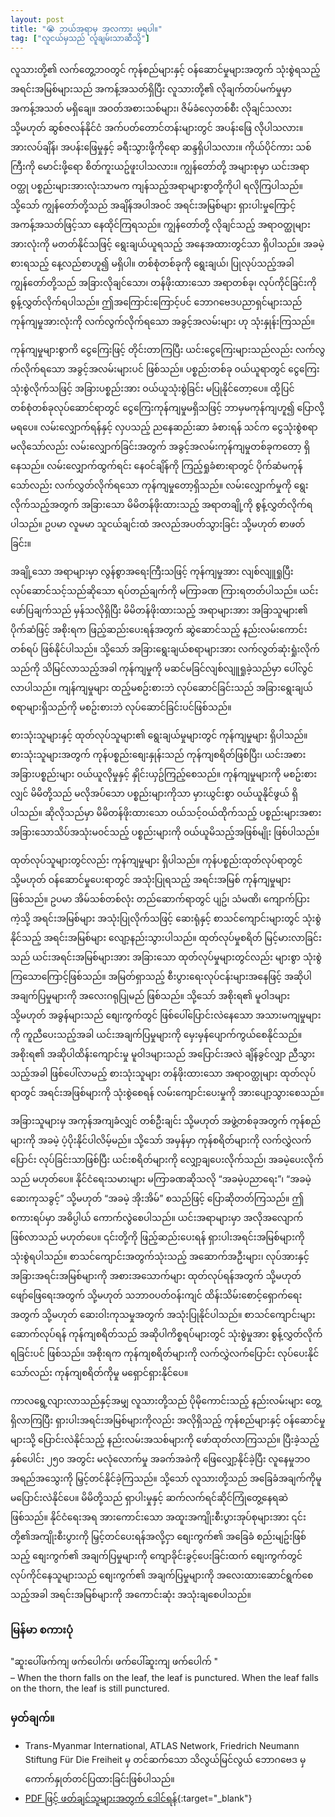 ```yaml
---
layout: post
title: "😭 ဘယ်အရာမှ အလကား မရပါ။"
tag: ["လူငယ်မှသည် လူချမ်းသာဆီသို့"]
---
```


လူသားတို့၏ လက်တွေ့ဘဝတွင် ကုန်စည်များနှင့် ဝန်ဆောင်မှုများအတွက် သုံးစွဲရသည့် အရင်းအမြစ်များသည် အကန့်အသတ်ရှိပြီး လူသားတို့၏ လိုချက်တပ်မက်မှုမှာ အကန့်အသတ် မရှိချေ။ အဝတ်အစားသစ်များ၊ ဇိမ်ခံလှေတစ်စီး လိုချင်သလား သို့မဟုတ် ဆွစ်ဇလန်နိုင်ငံ အက်ပတ်တောင်တန်းများတွင် အပန်းဖြေ လိုပါသလား။ အားလပ်ချိန်၊ အပန်းဖြေမှုနှင့် ခရီးသွားဖို့ကိုရော ဆန္ဒရှိပါသလား။ ကိုယ်ပိုင်ကား သစ်ကြီးကို မောင်းဖို့ရော စိတ်ကူးယဥ်ဖူးပါသလား။ ကျွန်တော်တို့ အများစုမှာ ယင်းအရာဝတ္ထု ပစ္စည်းများအားလုံးသာမက ကျန်သည့်အရာများစွာတို့ကိုပါ ရလိုကြပါသည်။ သို့သော် ကျွန်တော်တို့သည် အချိန်အပါအဝင် အရင်းအမြစ်များ ရှားပါးမှုကြောင့် အကန့်အသတ်ဖြင့်သာ နေထိုင်ကြရသည်။
ကျွန်တော်တို့ လိုချင်သည့် အရာဝတ္ထုများ အားလုံးကို မတတ်နိုင်သဖြင့် ရွေးချယ်ယူရသည့် အနေအထားတွင်သာ ရှိပါသည်။ အခမဲ့စားရသည့် နေ့လည်စာဟူ၍ မရှိပါ။ တစ်စုံတစ်ခုကို ရွေးချယ်၊ ပြုလုပ်သည့်အခါ ကျွန်တော်တို့သည် အခြားလိုချင်သော၊ တန်ဖိုးထားသော အရာတစ်ခု၊ လုပ်ကိုင်ခြင်းကို စွန့်လွှတ်လိုက်ရပါသည်။ ဤအကြောင်းကြောင့်ပင် ဘောဂဗေဒပညာရှင်များသည် ကုန်ကျမှုအားလုံးကို လက်လွက်လိုက်ရသော အခွင့်အလမ်းများ ဟု သုံးနှုန်းကြသည်။
<!-- more -->

ကုန်ကျမှုများစွာကိ ငွေကြေးဖြင့် တိုင်းတာကြပြီး ယင်းငွေကြေးများသည်လည်း လက်လွက်လိုက်ရသော အခွင့်အလမ်းများပင် ဖြစ်သည်။ ပစ္စည်းတစ်ခု ဝယ်ယူရာတွင် ငွေကြေးသုံးစွဲလိုက်သဖြင့် အခြားပစ္စည်းအား ဝယ်ယူသုံးစွဲခြင်း မပြုနိုင်တော့ပေ။ ထို့ပြင် တစ်စုံတစ်ခုလုပ်ဆောင်ရာတွင် ငွေကြေးကုန်ကျမှုမရှိသဖြင့် ဘာမှမကုန်ကျဟူ၍ ပြောလို့မရပေ။ လမ်းလျှောက်ရန်နှင့် လှပသည့် ညနေဆည်းဆာ ခံစားရန် သင်က ငွေသုံးစွဲစရာ မလိုသော်လည်း လမ်းလျှောက်ခြင်းအတွက် အခွင့်အလမ်းကုန်ကျမှုတစ်ခုကတော့ ရှိနေသည်။ လမ်းလျှောက်ထွက်ရင်း နေဝင်ချိန်ကို ကြည့်ရှုခံစားရာတွင် ပိုက်ဆံမကုန်သော်လည်း လက်လွှတ်လိုက်ရသော ကုန်ကျမှုတော့ရှိသည်။ လမ်းလျှောက်မှုကို ရွေးလိုက်သည့်အတွက် အခြားသော မိမိတန်ဖိုးထားသည့် အရာတချို့ကို စွန့်လွှတ်လိုက်ရပါသည်။ ဥပမာ လူမမာ သူငယ်ချင်းထံ အလည်အပတ်သွားခြင်း သို့မဟုတ် စာဖတ်ခြင်း။

အချို့သော အရာများမှာ လွန်စွာအရေးကြီးသဖြင့် ကုန်ကျမှုအား လျစ်လျူရှုပြီး လုပ်ဆောင်သင့်သည်ဆိုသော ရပ်တည်ချက်ကို မကြာခဏ ကြားရတတ်ပါသည်။ ယင်းဖော်ပြချက်သည် မှန်သလိုရှိပြီး မိမိတန်ဖိုးထားသည့် အရာများအား အခြာသူများ၏ ပိုက်ဆံဖြင့် အစိုးရက ဖြည့်ဆည်းပေးရန်အတွက် ဆွဲဆောင်သည့် နည်းလမ်းကောင်းတစ်ရပ် ဖြစ်နိုင်ပါသည်။ သို့သော် အခြားရွေးချယ်စရာများအား လက်လွတ်ဆုံးရှုံးလိုက်သည်ကို သိမြင်လာသည့်အခါ ကုန်ကျမှုကို မဆင်မခြင်လျစ်လျူရှုခဲ့သည်မှာ ပေါ်လွင်လာပါသည်။ ကျန်ကျမှုများ ထည့်မစဥ်းစားဘဲ လုပ်ဆောင်ခြင်းသည် အခြားရွေးချယ်စရာများရှိသည်ကို မစဥ်းစားဘဲ လုပ်ဆောင်ခြင်းပင်ဖြစ်သည်။

စားသုံးသူများနှင့် ထုတ်လုပ်သူများ၏ ရွေးချယ်မှုများတွင် ကုန်ကျမှုများ ရှိပါသည်။ စားသုံးသူများအတွက် ကုန်ပစ္စည်းစျေးနှုန်းသည် ကုန်ကျစရိတ်ဖြစ်ပြီး၊ ယင်းအစား အခြားပစ္စည်းများ ဝယ်ယူလိုမှုနှင့် နှိုင်းယှဥ်ကြည့်စေသည်။  ကုန်ကျမှုများကို မစဥ်းစားလျှင် မိမိတို့သည် မလိုအပ်သော ပစ္စည်းများကိုသာ မှားယွင်းစွာ ဝယ်ယူနိုင်ဖွယ် ရှိပါသည်။ ဆိုလိုသည်မှာ မိမိတန်ဖိုးထားသော ဝယ်သင့်ဝယ်ထိုက်သည့် ပစ္စည်းများအစား အခြားသောသိပ်အသုံးမဝင်သည့် ပစ္စည်းများကို ဝယ်ယူမိသည့်အဖြစ်မျိုး ဖြစ်ပါသည်။

ထုတ်လုပ်သူများတွင်လည်း ကုန်ကျမှုများ ရှိပါသည်။ ကုန်ပစ္စည်းထုတ်လုပ်ရာတွင် သို့မဟုတ် ဝန်ဆောင်မှုပေးရာတွင် အသုံးပြုရသည့် အရင်းအမြစ် ကုန်ကျမှုများဖြစ်သည်။ ဥပမာ အိမ်သစ်တစ်လုံး တည်ဆောက်ရာတွင် ပျဥ်၊ သံမဏိ၊ ကျောက်ပြားကဲ့သို့ အရင်းအမြစ်များ အသုံးပြုလိုက်သဖြင့် ဆေးရုံနှင့် စာသင်ကျောင်းများတွင် သုံးစွဲနိုင်သည့် အရင်းအမြစ်များ လျော့နည်းသွားပါသည်။ ထုတ်လုပ်မှုစရိတ် မြင့်မားလာခြင်းသည် ယင်းအရင်းအမြစ်များအား အခြားသော ထုတ်လုပ်မှုများတွင်လည်း များစွာ သုံးစွဲကြသောကြောင့်ဖြစ်သည်။ အမြတ်ရှာသည့် စီးပွားရေးလုပ်ငန်းများအနေဖြင့် အဆိုပါ အချက်ပြမှုများကို အလေးဂရုပြုမည် ဖြစ်သည်။ သို့သော် အစိုးရ၏ မူဝါဒများ သို့မဟုတ် အခွန်များသည် စျေးကွက်တွင် ဖြစ်ပေါ်ပြောင်းလဲနေသော အသားမကျမှုများကို ကူညီပေးသည့်အခါ ယင်းအချက်ပြမှုများကို မှေးမှန်ပျောက်ကွယ်စေနိုင်သည်။ အစိုးရ၏ အဆိုပါထိန်းကျောင်းမှု မူဝါဒများသည် အပြောင်းအလဲ ချိန်ခွင်လျှာ ညီသွားသည့်အခါ ဖြစ်ပေါ်လာမည့် စားသုံးသူများ တန်ဖိုးထားသော အရာဝတ္ထုများ ထုတ်လုပ်ရာတွင် အရင်းအဖြစ်များကို သုံးစွဲစေရန် လမ်းကျောင်းပေးမှုကို အားပျော့သွားစေသည်။

အခြားသူများမှ အကုန်အကျခံလျှင် တစ်ဦးချင်း သို့မဟုတ် အဖွဲ့တစ်ခုအတွက် ကုန်စည်များကို အခမဲ့ ပံ့ပိုးနိုင်ပါလိမ့်မည်။ သို့သော် အမှန်မှာ ကုန်စရိတ်များကို လက်လွှဲလက်ပြောင်း လုပ်ခြင်းသာဖြစ်ပြီး ယင်းစရိတ်များကို လျှော့ချပေးလိုက်သည်၊ အခမဲ့ပေးလိုက်သည် မဟုတ်ပေ။ နိုင်ငံရေးသမားများ မကြာခဏဆိုသလို “အခမဲ့ပညာရေး”၊ “အခမဲ့ဆေးကုသခွင့်” သို့မဟုတ် “အခမဲ့ အိုးအိမ်” စသည်ဖြင့် ပြောဆိုတတ်ကြသည်။ ဤစကားရပ်မှာ အဓိပ္ပါယ် ကောက်လွဲစေပါသည်။ ယင်းအရာများမှာ အလိုအလျောက် ဖြစ်လာသည် မဟုတ်ပေ။ ၎င်းတို့ကို ဖြည့်ဆည်းပေးရန် ရှားပါးအရင်းအမြစ်များကို သုံးစွဲရပါသည်။ စာသင်ကျောင်းအတွက်သုံးသည့် အဆောက်အဦးများ၊ လုပ်အားနှင့် အခြားအရင်းအမြစ်များကို အစားအသောက်များ ထုတ်လုပ်ရန်အတွက် သို့မဟုတ် ဖျော်ဖြေရေးအတွက် သို့မဟုတ် သဘာဝပတ်ဝန်းကျင် ထိန်းသိမ်းစောင့်ရှောက်ရေးအတွက် သို့မဟုတ် ဆေးဝါးကုသမှုအတွက် အသုံးပြုနိုင်ပါသည်။ စာသင်ကျောင်းများ ဆောက်လုပ်ရန် ကုန်ကျစရိတ်သည် အဆိုပါကိစ္စရပ်များတွင် သုံးစွဲမှုအား စွန့်လွှတ်လိုက်ရခြင်းပင် ဖြစ်သည်။ အစိုးရက ကုန်ကျစရိတ်များကို လက်လွှဲလက်ပြောင်း လုပ်ပေးနိုင်သော်လည်း ကုန်ကျစရိတ်ကိုမှု မရှောင်ရှားနိုင်ပေ။

ကာလရွေ့လျားလာသည်နှင့်အမျှ လူသားတို့သည် ပိုမိုကောင်းသည့် နည်းလမ်းများ တွေ့ရှိလာကြပြီး ရှားပါးအရင်းအမြစ်များကိုလည်း အလိုရှိသည့် ကုန်စည်များနှင့် ဝန်ဆောင်မှုများသို့ ပြောင်းလဲနိုင်သည့် နည်းလမ်းအသစ်များကို ဖော်ထုတ်လာကြသည်။ ပြီးခဲ့သည့် နှစ်ပေါင်း ၂၅၀ အတွင်း မလုံလောက်မှု အခက်အခဲကို ဖြေလျှော့နိုင်ခဲ့ပြီး လူနေမှုဘဝ အရည်အသွေးကို မြှင့်တင်နိုင်ခဲ့ကြသည်။ သို့သော် လူသားတို့သည် အခြေခံအချက်ကိုမူ မပြောင်းလဲနိုင်ပေ။ မိမိတို့သည် ရှာပါးမှုနှင့် ဆက်လက်ရင်ဆိုင်ကြုံတွေ့နေရဆဲ ဖြစ်သည်။ နိုင်ငံရေးအရ အားကောင်းသော အထူးအကျိုးစီးပွားအုပ်စုများအား ၎င်းတို့၏အကျိုးစီးပွားကို မြှင့်တင်ပေးရန်အလို့ငှာ စျေးကွက်၏ အခြေခံ စည်းမျဥ်းဖြစ်သည့် စျေးကွက်၏ အချက်ပြမှုများကို ကျောခိုင်းခွင့်ပေးခြင်းထက် စျေးကွက်တွင် လုပ်ကိုင်နေသူများသည် စျေးကွက်၏ အချက်ပြမှုများကို အလေးထားဆောင်ရွက်စေသည့်အခါ အရင်းအမြစ်များကို အကောင်းဆုံး အသုံးချစေပါသည်။ 


### မြန်မာ စကားပုံ

"ဆူးပေါ်ဖက်ကျ ဖက်ပေါက်၊ ဖက်ပေါ်ဆူးကျ ဖက်ပေါက် " <br />
– When the thorn falls on the leaf, the leaf is punctured. When the leaf falls on the thorn, the leaf is still punctured.


### မှတ်ချက်။

- Trans-Myanmar International, ATLAS Network, Friedrich Neumann Stiftung Für Die Freiheit မှ တင်ဆက်သော သိလွယ်မြင်လွယ် ဘောဂဗေဒ မှ ကောက်နှုတ်တင်ပြထားခြင်းဖြစ်ပါသည်။
- [PDF ဖြင့် ဖတ်ချင်သူများအတွက် ဒေါင်ရန်](https://drive.google.com/file/d/1JxETOgVXdLt5JjrLgyi6X9F0vh47Fia5/view?usp=sharing){:target="_blank"}


